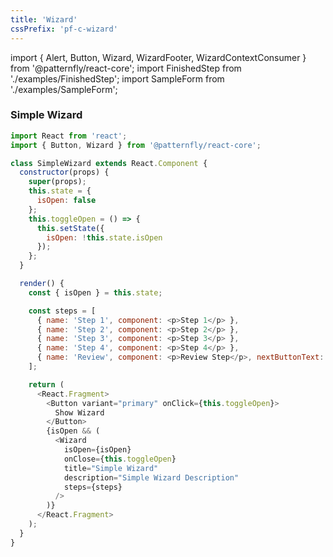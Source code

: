 ```yaml
---
title: 'Wizard'
cssPrefix: 'pf-c-wizard'
---
```


import { Alert, Button, Wizard, WizardFooter, WizardContextConsumer } from '@patternfly/react-core';
import FinishedStep from './examples/FinishedStep';
import SampleForm from './examples/SampleForm';

### Simple Wizard
```js
import React from 'react';
import { Button, Wizard } from '@patternfly/react-core';

class SimpleWizard extends React.Component {
  constructor(props) {
    super(props);
    this.state = {
      isOpen: false
    };
    this.toggleOpen = () => {
      this.setState({
        isOpen: !this.state.isOpen
      });
    };
  }

  render() {
    const { isOpen } = this.state;

    const steps = [
      { name: 'Step 1', component: <p>Step 1</p> },
      { name: 'Step 2', component: <p>Step 2</p> },
      { name: 'Step 3', component: <p>Step 3</p> },
      { name: 'Step 4', component: <p>Step 4</p> },
      { name: 'Review', component: <p>Review Step</p>, nextButtonText: 'Finish' }
    ];

    return (
      <React.Fragment>
        <Button variant="primary" onClick={this.toggleOpen}>
          Show Wizard
        </Button>
        {isOpen && (
          <Wizard
            isOpen={isOpen}
            onClose={this.toggleOpen}
            title="Simple Wizard"
            description="Simple Wizard Description"
            steps={steps}
          />
        )}
      </React.Fragment>
    );
  }
}
```
